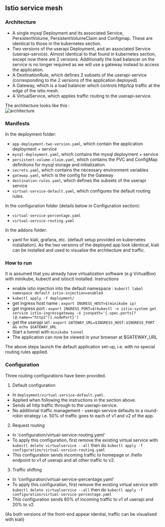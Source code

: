 
## Istio service mesh
### Architecture 
- A single mysql Deployment and its associated Service, PersistentVolume, PersistentVolumeClaim and Configmap. These  are identical to those in the kubernetes section.
- Two versions of the userapi Deployment, and an associated Service (userapi-service). Almost identical to that found in kubernetes section, except now there are 2 versions. Additionally the load balancer on the service is no longer required as we will use a gateway instead to access the application.
- A DestinationRule, which defines 2 subsets of the userapi-service (corresponding to the 2 versions of the application deployed).
- A Gateway, which is a load balancer which controls http/tcp traffic at the edge of the istio mesh.
- A VirtualService, which applies traffic routing to the userapi-service.  

The architecture looks like this :  
![architecture](https://github.com/lizmccutcheon/devops-project/blob/main/architecture.png)

### Manifests
In the deployment folder:  
- `app-deployment-two-version.yaml`, which contain the application deployment + service
- `mysql-deployment.yaml`, which contains the mysql deployment + service
- `persistent-volume-claim.yaml`, which contains the PVC and ConfigMap definitions for mysql storage and initialization.
- `secrets.yaml`, which contains the necessary environment variables
- `gateway.yaml`, which is the config for the Gateway
- `destination-rules.yaml`, which defines the subsets of the userapi service
- `virtual-service-default.yaml`, which configures the default routing rules.  

In the configuration folder (details below in Configuration section):  
- `virtual-service-percentage.yaml`
- `virtual-service-routing.yaml`  

In the addons folder:  
- yaml for kiali, grafana, etc. (default setup provided on kubernetes installation). As the two versions of the deployed app look identical, kiali can be installed and used to visualise the architecture and traffic.

### How to run
It is assumed that you already have virtualization software (e.g VirtualBox) with minikube, kubectl and istioctl installed. Instructions 
- enable istio injection into the default namespace : `kubectl label namespace default istio-injection=enabled`
- `kubectl apply -f deployment/`
- get ingress host name : `export INGRESS_HOST=$(minikube ip)`
- get ingress port : `export INGRESS_PORT=$(kubectl -n istio-system get service istio-ingressgateway -o jsonpath='{.spec.ports[?(@.name=="http2")].nodePort}')`
- get the userapi url : `export GATEWAY_URL=$INGRESS_HOST:$INGRESS_PORT && echo $GATEWAY_URL`
- Start a tunnel with `minikube tunnel`
- The application can now be viewed in your browser at $GATEWAY_URL  

The above steps launch the default application set-up, i.e. with no special routing rules applied.

### Configuration
Three routing configurations have been provided.  
1. Default configuration
- In `deployment/virtual-service-default.yaml`.
- Applied when following the instructions in the section above.
- Sends all http traffic through to the userapi-service.
- No additional traffic management - userapi-service defaults to a round-robin strategy i.e. 50% of traffic goes to each of v1 and v2 of the app.
2. Request routing  
- In 'configuration/virtual-service-routing.yaml'
- To apply this configuration, first remove the existing virtual service with `kubectl delete virtualservice --all` then do `kubectl apply -f configuration/virtual-service-routing.yaml`
- This configuration sends incoming traffic to homepage or /hello endpoint to v1 of userapi and all other traffic to v2.
3. Traffic shifting  
- In 'configuration/virtual-service-percentage.yaml'
- To apply this configuration, first remove the existing virtual service with `kubectl delete virtualservice --all` then do `kubectl apply -f configuration/virtual-service-percentage.yaml`
- This configuration sends 80% of incoming traffic to v1 of userapi and 20% to v2.

(As both versions of the front-end appear idential, traffic can be visualised with kiali)
